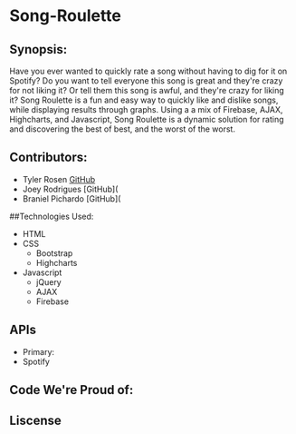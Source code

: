# Song-Roulette

## Synopsis:

Have you ever wanted to quickly rate a song without having to dig for it on Spotify? Do you want to tell everyone this song is great and they're crazy for not liking it? Or tell them this song is awful, and they're crazy for liking it? Song Roulette is a fun and easy way to quickly like and dislike songs, while displaying results through graphs. Using a a mix of Firebase, AJAX, Highcharts, and Javascript, Song Roulette is a dynamic solution for rating and discovering the best of best, and the worst of the worst.

## Contributors:

* Tyler Rosen [GitHub](https://github.com/TylerRosen)
* Joey Rodrigues [GitHub](
* Braniel Pichardo [GitHub](

##Technologies Used:

* HTML
* CSS
  * Bootstrap
  * Highcharts
* Javascript
  * jQuery
  * AJAX
  * Firebase
  
 ## APIs
 
 * Primary:
  * Spotify
  
## Code We're Proud of:

## Liscense
